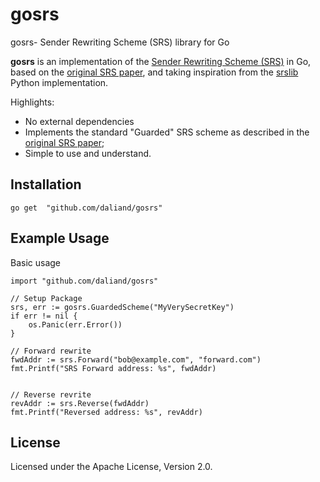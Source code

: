 # gosrs
gosrs- Sender Rewriting Scheme (SRS) library for Go

**gosrs** is an implementation of the [Sender Rewriting Scheme (SRS)](https://en.wikipedia.org/wiki/Sender_Rewriting_Scheme) in Go, based on the [original SRS paper](http://www.libsrs2.org/srs/srs.pdf), and taking inspiration from the [srslib](https://github.com/jichu4n/srslib) Python implementation.

Highlights:

* No external dependencies
* Implements the standard "Guarded" SRS scheme as described in the [original SRS paper](http://www.libsrs2.org/srs/srs.pdf);
* Simple to use and understand.

## Installation
```
go get  "github.com/daliand/gosrs"
```

## Example Usage

Basic usage 
```
import "github.com/daliand/gosrs"

// Setup Package
srs, err := gosrs.GuardedScheme("MyVerySecretKey")
if err != nil {
    os.Panic(err.Error())
}

// Forward rewrite
fwdAddr := srs.Forward("bob@example.com", "forward.com")
fmt.Printf("SRS Forward address: %s", fwdAddr)


// Reverse revrite
revAddr := srs.Reverse(fwdAddr)
fmt.Printf("Reversed address: %s", revAddr)
```

## License

Licensed under the Apache License, Version 2.0.
